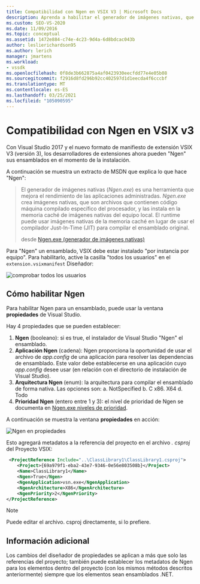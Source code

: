 ```yaml
---
title: Compatibilidad con Ngen en VSIX V3 | Microsoft Docs
description: Aprenda a habilitar el generador de imágenes nativas, que es una herramienta que los desarrolladores de extensiones pueden usar para mejorar el rendimiento de las aplicaciones administradas.
ms.custom: SEO-VS-2020
ms.date: 11/09/2016
ms.topic: conceptual
ms.assetid: 1472e884-c74e-4c23-9d4a-6d8bdcac043b
author: leslierichardson95
ms.author: lerich
manager: jmartens
ms.workload:
- vssdk
ms.openlocfilehash: 0f8de3b662875a4af0423930eecfdd77e4e05b08
ms.sourcegitcommit: f2916d8fd296b92cc402597d1d1eecda4f6cccbf
ms.translationtype: MT
ms.contentlocale: es-ES
ms.lasthandoff: 03/25/2021
ms.locfileid: "105090595"
---
```

# <a name="ngen-support-in-vsix-v3"></a>Compatibilidad con Ngen en VSIX v3

Con Visual Studio 2017 y el nuevo formato de manifiesto de extensión VSIX V3 (versión 3), los desarrolladores de extensiones ahora pueden "Ngen" sus ensamblados en el momento de la instalación.

A continuación se muestra un extracto de MSDN que explica lo que hace "Ngen":

>El generador de imágenes nativas (*Ngen.exe*) es una herramienta que mejora el rendimiento de las aplicaciones administradas. *Ngen.exe* crea imágenes nativas, que son archivos que contienen código máquina compilado específico del procesador, y las instala en la memoria caché de imágenes nativas del equipo local. El runtime puede usar imágenes nativas de la memoria caché en lugar de usar el compilador Just-In-Time (JIT) para compilar el ensamblado original.
>
>desde [Ngen.exe (generador de imágenes nativas)](/dotnet/framework/tools/ngen-exe-native-image-generator)

Para "Ngen" un ensamblado, VSIX debe estar instalado "por instancia por equipo". Para habilitarlo, active la casilla "todos los usuarios" en el `extension.vsixmanifest` Diseñador:

![comprobar todos los usuarios](media/check-all-users.png)

## <a name="how-to-enable-ngen"></a>Cómo habilitar Ngen

Para habilitar Ngen para un ensamblado, puede usar la ventana **propiedades** de Visual Studio.

Hay 4 propiedades que se pueden establecer:

1. **Ngen** (booleano): si es true, el instalador de Visual Studio "Ngen" el ensamblado.
2. **Aplicación Ngen** (cadena): Ngen proporciona la oportunidad de usar el archivo de *app.config* de una aplicación para resolver las dependencias de ensamblado. Este valor debe establecerse en una aplicación cuyo *app.config* desee usar (en relación con el directorio de instalación de Visual Studio).
3. **Arquitectura Ngen** (enum): la arquitectura para compilar el ensamblado de forma nativa. Las opciones son: a. NotSpecified b. C x86. X64 d. Todo
4. **Prioridad Ngen** (entero entre 1 y 3): el nivel de prioridad de Ngen se documenta en [Ngen.exe niveles de prioridad](/dotnet/framework/tools/ngen-exe-native-image-generator#priority-levels).

A continuación se muestra la ventana **propiedades** en acción:

![Ngen en propiedades](media/ngen-in-properties.png)

Esto agregará metadatos a la referencia del proyecto en el archivo *. csproj* del Proyecto VSIX:

```xml
 <ProjectReference Include="..\ClassLibrary1\ClassLibrary1.csproj">
    <Project>{69a979f1-eba2-43e7-9346-0e56e803508b}</Project>
    <Name>ClassLibrary1</Name>
    <Ngen>True</Ngen>
    <NgenApplication>vsn.exe</NgenApplication>
    <NgenArchitecture>X86</NgenArchitecture>
    <NgenPriority>2</NgenPriority>
</ProjectReference>
```

> [!NOTE]
> Puede editar el archivo. csproj directamente, si lo prefiere.

## <a name="extra-information"></a>Información adicional

Los cambios del diseñador de propiedades se aplican a más que solo las referencias del proyecto; también puede establecer los metadatos de Ngen para los elementos dentro del proyecto (con los mismos métodos descritos anteriormente) siempre que los elementos sean ensamblados .NET.
